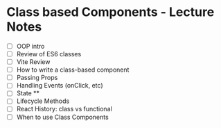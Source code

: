 # Class based Components - Lecture Notes

- [ ] OOP intro
- [ ] Review of ES6 classes
- [ ] Vite Review
- [ ] How to write a class-based component
- [ ] Passing Props
- [ ] Handling Events (onClick, etc)
- [ ] State **
- [ ] Lifecycle Methods
- [ ] React History: class vs functional
- [ ] When to use Class Components
